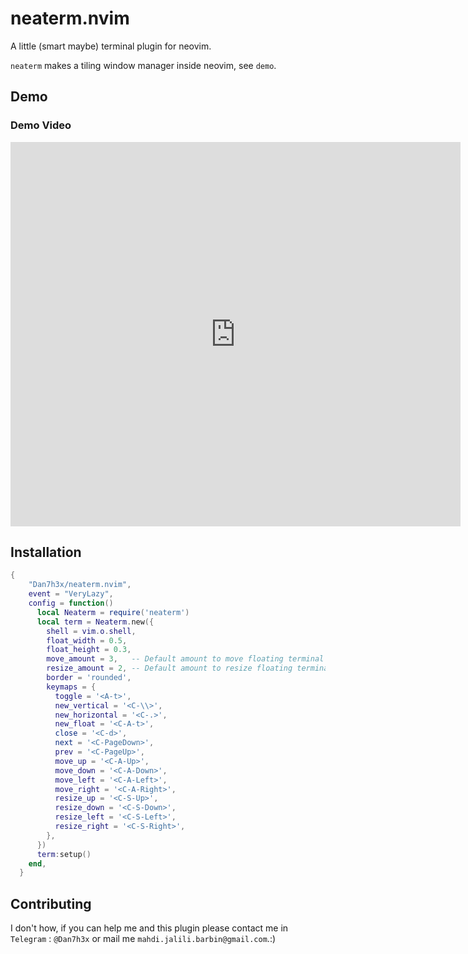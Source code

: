 # neaterm.nvim

A little (smart maybe) terminal plugin for neovim.

`neaterm` makes a tiling window manager inside neovim, see `demo`.

## Demo

<div class="plugin-media"> 
    <h3>Demo Video</h3>
    <iframe width="720" height="615" src="https://github.com/user-attachments/assets/4c272ae0-5c8e-479b-9a41-b255e34a8828" frameborder="0" allowfullscreen></iframe>
</div>

## Installation

```lua
{
    "Dan7h3x/neaterm.nvim",
    event = "VeryLazy",
    config = function()
      local Neaterm = require('neaterm')
      local term = Neaterm.new({
        shell = vim.o.shell,
        float_width = 0.5,
        float_height = 0.3,
        move_amount = 3,   -- Default amount to move floating terminal
        resize_amount = 2, -- Default amount to resize floating terminal
        border = 'rounded',
        keymaps = {
          toggle = '<A-t>',
          new_vertical = '<C-\\>',
          new_horizontal = '<C-.>',
          new_float = '<C-A-t>',
          close = '<C-d>',
          next = '<C-PageDown>',
          prev = '<C-PageUp>',
          move_up = '<C-A-Up>',
          move_down = '<C-A-Down>',
          move_left = '<C-A-Left>',
          move_right = '<C-A-Right>',
          resize_up = '<C-S-Up>',
          resize_down = '<C-S-Down>',
          resize_left = '<C-S-Left>',
          resize_right = '<C-S-Right>',
        },
      })
      term:setup()
    end,
  }
```

## Contributing

I don't how, if you can help me and this plugin please contact me in `Telegram` : `@Dan7h3x` or mail me `mahdi.jalili.barbin@gmail.com`.:)
